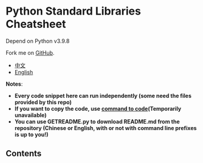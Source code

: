 # Python Standard Libraries Cheatsheet

Depend on Python v3.9.8

Fork me on [GitHub](https://github.com/pynickle/python-cheatsheet).

- [中文](README-zh-cn.md)
- [English](README.md)

**Notes**:

- **Every code snippet here can run independently (some need the files provided by this repo)**
- **If you want to copy the code, use [command to code](https://pynickle.github.io/ctc.html)(Temporarily unavailable)**
- **You can use GETREADME.py to download README.md from the repository (Chinese or English, with or not with command line prefixes is up to you!)**

## Contents